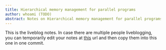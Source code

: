 ```yaml
---
title: Hierarchical memory management for parallel programs
author: whoami (TODO)
abstract: Notes on Hierarchical memory management for parallel programs
---
```


This is the liveblog notes.  In case there are multiple
people liveblogging, you can temporarily edit your notes
at [this](hierarchical-memory-/template.md) url and then copy them into this one in one
commit.
